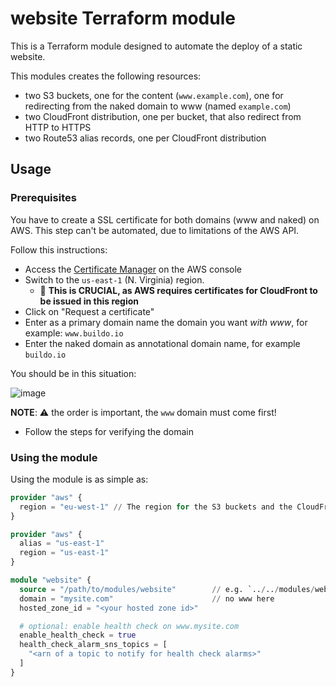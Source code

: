 # website Terraform module

This is a Terraform module designed to automate the deploy of a static website.

This modules creates the following resources:

- two S3 buckets, one for the content (`www.example.com`), one for redirecting from the
  naked domain to www (named `example.com`)
- two CloudFront distribution, one per bucket, that also redirect from HTTP to HTTPS
- two Route53 alias records, one per CloudFront distribution

## Usage
### Prerequisites
You have to create a SSL certificate for both domains (www and naked) on AWS.
This step can't be automated, due to limitations of the AWS API.

Follow this instructions:

- Access the [Certificate Manager](https://console.aws.amazon.com/acm/) on the AWS console
- Switch to the `us-east-1` (N. Virginia) region.
  - 🚨 **This is CRUCIAL, as AWS requires certificates for CloudFront to be issued in this region**
- Click on "Request a certificate"
- Enter as a primary domain name the domain you want *with www*, for example: `www.buildo.io`
- Enter the naked domain as annotational domain name, for example `buildo.io`

You should be in this situation:

![image](https://user-images.githubusercontent.com/691940/34524695-bbb25322-f09c-11e7-9fc1-b20e4629b8db.png)

**NOTE**: ⚠️ the order is important, the `www` domain must come first!

- Follow the steps for verifying the domain

### Using the module
Using the module is as simple as:

```terraform
provider "aws" {
  region = "eu-west-1" // The region for the S3 buckets and the CloudFront distribution
}

provider "aws" {
  alias = "us-east-1"
  region = "us-east-1"
}

module "website" {
  source = "/path/to/modules/website"        // e.g. `../../modules/website`
  domain = "mysite.com"                      // no www here
  hosted_zone_id = "<your hosted zone id>"

  # optional: enable health check on www.mysite.com
  enable_health_check = true
  health_check_alarm_sns_topics = [
    "<arn of a topic to notify for health check alarms>"
  ]
}
```
